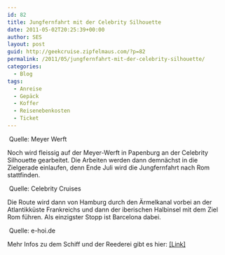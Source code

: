 ```yaml
---
id: 82
title: Jungfernfahrt mit der Celebrity Silhouette
date: 2011-05-02T20:25:39+00:00
author: SES
layout: post
guid: http://geekcruise.zipfelmaus.com/?p=82
permalink: /2011/05/jungfernfahrt-mit-der-celebrity-silhouette/
categories:
  - Blog
tags:
  - Anreise
  - Gepäck
  - Koffer
  - Reisenebenkosten
  - Ticket
---
```


<img loading="lazy" src="/assets/2011/05/celebrity_silhouette_im_bau_0211.jpg" alt="" title="Celebrity Silhouette noch im Bau, Februar 2011"   class="alignnone size-full wp-image-85" srcset="/assets/2011/05/celebrity_silhouette_im_bau_0211.jpg 606w, /assets/2011/05/celebrity_silhouette_im_bau_0211-300x200.jpg 300w" sizes="(max-width: 709px) 85vw, (max-width: 909px) 67vw, (max-width: 984px) 61vw, (max-width: 1362px) 45vw, 600px" />
Quelle: Meyer Werft

Noch wird fleissig auf der Meyer-Werft in Papenburg an der Celebrity Silhouette gearbeitet. Die Arbeiten werden dann demnächst in die Zielgerade einlaufen, denn Ende Juli wird die Jungfernfahrt nach Rom stattfinden.


<img loading="lazy" src="/assets/2011/05/celebrity_silhouette_im_fertig_0211.jpg" alt="" title="Celebrity Silhouette"   class="alignnone size-full wp-image-88" srcset="/assets/2011/05/celebrity_silhouette_im_fertig_0211.jpg 606w, /assets/2011/05/celebrity_silhouette_im_fertig_0211-300x137.jpg 300w" sizes="(max-width: 709px) 85vw, (max-width: 909px) 67vw, (max-width: 984px) 61vw, (max-width: 1362px) 45vw, 600px" />
Quelle: Celebrity Cruises

Die Route wird dann von Hamburg durch den Ärmelkanal vorbei an der Atlantikküste Frankreichs und dann der iberischen Halbinsel mit dem Ziel Rom führen. Als einzigster Stopp ist Barcelona dabei.


<img loading="lazy" src="/assets/2011/05/celebrity_silhouette_route_sommer_2011.jpg" alt="" title="Celebrity Silhouette - Route Jungfernfahrt Juli 2011"   class="alignnone size-full wp-image-87" srcset="/assets/2011/05/celebrity_silhouette_route_sommer_2011.jpg 606w, /assets/2011/05/celebrity_silhouette_route_sommer_2011-300x237.jpg 300w" sizes="(max-width: 709px) 85vw, (max-width: 909px) 67vw, (max-width: 984px) 61vw, (max-width: 1362px) 45vw, 600px" />
Quelle: e-hoi.de

Mehr Infos zu dem Schiff und der Reederei gibt es hier:
[[Link]](http://www.celebritycruises.com/plancruise/ships/ship.do?shipCode=SI)
